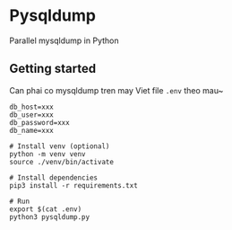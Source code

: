 # Pysqldump

Parallel mysqldump in Python

## Getting started

Can phai co mysqldump tren may
Viet file `.env` theo mau~
```shell
db_host=xxx
db_user=xxx
db_password=xxx
db_name=xxx
```

```shell
# Install venv (optional)
python -m venv venv
source ./venv/bin/activate

# Install dependencies
pip3 install -r requirements.txt

# Run
export $(cat .env)
python3 pysqldump.py
```

